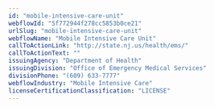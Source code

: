 ```yaml
---
id: "mobile-intensive-care-unit"
webflowId: "5f772944f278cc5853b0ce21"
urlSlug: "mobile-intensive-care-unit"
webflowName: "Mobile Intensive Care Unit"
callToActionLink: "http://state.nj.us/health/ems/"
callToActionText: ""
issuingAgency: "Department of Health"
issuingDivision: "Office of Emergency Medical Services"
divisionPhone: "(609) 633-7777"
webflowIndustry: "Mobile Intensive Care"
licenseCertificationClassification: "LICENSE"
---
```

